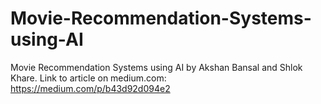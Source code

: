 # Movie-Recommendation-Systems-using-AI
Movie Recommendation Systems using AI by Akshan Bansal and Shlok Khare.
Link to article on medium.com: https://medium.com/p/b43d92d094e2
